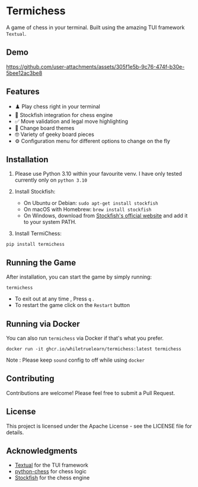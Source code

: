 # Termichess

A game of chess in your terminal. Built using the amazing TUI framework `Textual`.

## Demo

https://github.com/user-attachments/assets/305f1e5b-9c76-474f-b30e-5bee12ac3be8

## Features

- ♟️ Play chess right in your terminal
- 🧠 Stockfish integration for chess engine
- ✅ Move validation and legal move highlighting
- 🎨 Change board themes
- 🤓 Variety of geeky board pieces
- ⚙️ Configuration menu for different options to change on the fly

## Installation

1. Please use Python 3.10 within your favourite venv. I have only tested currently only on `python 3.10`

2. Install Stockfish:

   - On Ubuntu or Debian: `sudo apt-get install stockfish`
   - On macOS with Homebrew: `brew install stockfish`
   - On Windows, download from [Stockfish's official website](https://stockfishchess.org/download/) and add it to your system PATH.

3. Install TermiChess:

`pip install termichess`

## Running the Game

After installation, you can start the game by simply running:

`termichess`

- To exit out at any time , Press `q` .
- To restart the game click on the `Restart` button

## Running via Docker

You can also run `termichess` via Docker if that's what you prefer.

`docker run -it ghcr.io/whiletruelearn/termichess:latest termichess`

Note : Please keep `sound` config to off while using `docker`

## Contributing

Contributions are welcome! Please feel free to submit a Pull Request.

## License

This project is licensed under the Apache License - see the LICENSE file for details.

## Acknowledgments

- [Textual](https://github.com/Textualize/textual) for the TUI framework
- [python-chess](https://github.com/niklasf/python-chess) for chess logic
- [Stockfish](https://stockfishchess.org/) for the chess engine
